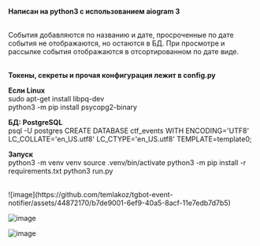 **Написан на python3 с использованием aiogram 3** 
<br>




<br>
События добавляются по названию и дате, просроченные по дате события не отображаются, но остаются в БД. При просмотре и рассылке события отображаются в отсортированном по дате виде.
<br><br>

**Токены, секреты и прочая конфигурация лежит в config.py**

**Если Linux** <br>
sudo apt-get install libpq-dev <br>
python3 -m pip install psycopg2-binary<br>

**БД: PostgreSQL** <br>
psql -U postgres 
CREATE DATABASE ctf_events WITH ENCODING='UTF8' LC_COLLATE='en_US.utf8' LC_CTYPE='en_US.utf8' TEMPLATE=template0;


**Запуск**
<br>
python3 -m venv venv
source .venv/bin/activate
python3 -m pip install -r requirements.txt
python3 run.py

<br>
![image](https://github.com/temlakoz/tgbot-event-notifier/assets/44872170/b7de9001-6ef9-40a5-8acf-11e7edb7d7b5)

![image](https://github.com/temlakoz/tgbot-event-notifier/assets/44872170/60a257e1-095c-401b-9724-cd36d57c16c2)

![image](https://github.com/temlakoz/tgbot-event-notifier/assets/44872170/8d9327dd-6078-4a45-8d8f-514048942708)


